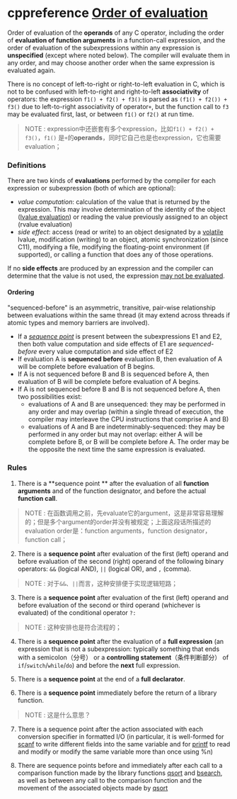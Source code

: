 # cppreference [Order of evaluation](https://en.cppreference.com/w/c/language/eval_order)



Order of evaluation of the **operands** of any C operator, including the order of **evaluation of function arguments** in a function-call expression, and the order of evaluation of the subexpressions within any expression is **unspecified** (except where noted below). The compiler will evaluate them in any order, and may choose another order when the same expression is evaluated again.

There is no concept of left-to-right or right-to-left evaluation in C, which is not to be confused with left-to-right and right-to-left **associativity** of operators: the expression `f1() + f2() + f3()` is parsed as `(f1() + f2()) + f3()` due to left-to-right associativity of operator`+`, but the function call to `f3` may be evaluated first, last, or between `f1()` or `f2()` at run time.

> NOTE : expression中还嵌套有多个expression，比如`f1() + f2() + f3()`，`f1()` 是`+`的**operands**，同时它自己也是也expression，它也需要evaluation；



### Definitions

There are two kinds of **evaluations** performed by the compiler for each expression or subexpression (both of which are optional):

- *value computation*: calculation of the value that is returned by the expression. This may involve determination of the identity of the object ([lvalue evaluation](https://en.cppreference.com/w/c/language/value_category)) or reading the value previously assigned to an object (rvalue evaluation)
- *side effect*: access (read or write) to an object designated by a [volatile](https://en.cppreference.com/w/c/language/volatile) lvalue, modification (writing) to an object, atomic synchronization (since C11), modifying a file, modifying the floating-point environment (if supported), or calling a function that does any of those operations.

If no **side effects** are produced by an expression and the compiler can determine that the value is not used, the expression [may not be evaluated](https://en.cppreference.com/mwiki/index.php?title=c/language/as-if&action=edit&redlink=1).

#### Ordering

"sequenced-before" is an asymmetric, transitive, pair-wise relationship between evaluations within the same thread (it may extend across threads if atomic types and memory barriers are involved).

- If a [*sequence point*](https://en.wikipedia.org/wiki/Sequence_point) is present between the subexpressions E1 and E2, then both value computation and side effects of E1 are *sequenced-before* every value computation and side effect of E2
- If evaluation A is **sequenced before** evaluation B, then evaluation of A will be complete before evaluation of B begins.
- If A is not sequenced before B and B is sequenced before A, then evaluation of B will be complete before evaluation of A begins.
- If A is not sequenced before B and B is not sequenced before A, then two possibilities exist:
  - evaluations of A and B are unsequenced: they may be performed in any order and may overlap (within a single thread of execution, the compiler may interleave the CPU instructions that comprise A and B)
  - evaluations of A and B are indeterminably-sequenced: they may be performed in any order but may not overlap: either A will be complete before B, or B will be complete before A. The order may be the opposite the next time the same expression is evaluated.

### Rules

1) There is a **sequence point ** after the evaluation of all **function arguments** and of the function designator, and before the actual **function call**.

> NOTE : 在函数调用之前，先evaluate它的argument，这是非常容易理解的；但是多个argument的order并没有被规定；上面这段话所描述的evaluation order是：function arguments，function designator，function call；

2) There is a **sequence point** after evaluation of the first (left) operand and before evaluation of the second (right) operand of the following binary operators: `&&` (logical AND), `||` (logical OR), and `,` (comma).

> NOTE : 对于`&&`、`||`而言，这种安排便于实现逻辑短路；

3) There is a **sequence point** after evaluation of the first (left) operand and before evaluation of the second or third operand (whichever is evaluated) of the conditional operator `?:`

> NOTE : 这种安排也是符合流程的；

4) There is a **sequence point** after the evaluation of a **full expression** (an expression that is not a subexpression: typically something that ends with a semicolon（分号） or a **controlling statement**（条件判断部分） of `if`/`switch`/`while`/`do`) and before the **next** full expression.


5) There is a **sequence point** at the end of a **full declarator**.

6) There is a **sequence point** immediately before the return of a library function.

> NOTE : 这是什么意思？

7) There is a sequence point after the action associated with each conversion specifier in formatted I/O (in particular, it is well-formed for [scanf](https://en.cppreference.com/w/c/io/fscanf) to write different fields into the same variable and for [printf](https://en.cppreference.com/w/c/io/fprintf) to read and modify or modify the same variable more than once using %n)

8) There are sequence points before and immediately after each call to a comparison function made by the library functions [qsort](https://en.cppreference.com/w/c/algorithm/qsort) and [bsearch](https://en.cppreference.com/w/c/algorithm/bsearch), as well as between any call to the comparison function and the movement of the associated objects made by [qsort](https://en.cppreference.com/w/c/algorithm/qsort)

